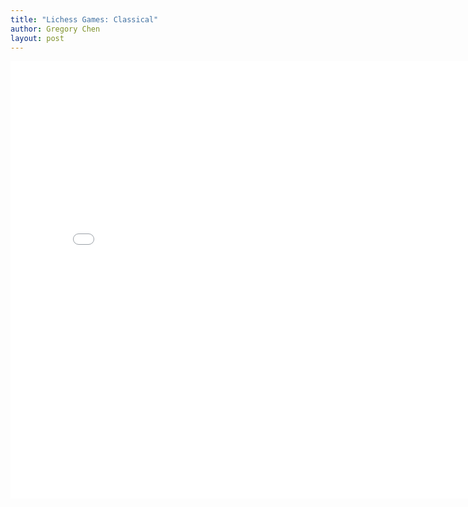 ```yaml
---
title: "Lichess Games: Classical"
author: Gregory Chen
layout: post
---
```


<iframe src="{{site.baseurl}}/assets/white_win_proportion_vs_computer_eval_classical.html" height="700px" width="800px" style="border:none;"></iframe>
